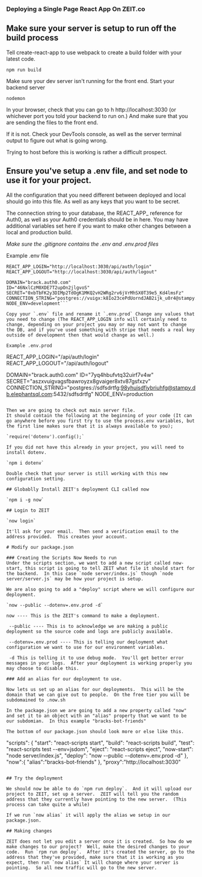 ### Deploying a Single Page React App On ZEIT.co

## Make sure your server is setup to run off the build process

Tell create-react-app to use webpack to create a build folder with your latest code.

`npm run build`

Make sure your dev server isn't running for the front end.  Start your backend server

`nodemon`

In your browser, check that you can go to h http://localhost:3030 (or whichever port you told your backend to run on.) And make sure that you are sending the files to the front end.

If it is not.  Check your DevTools console, as well as the server terminal output to figure out what is going wrong.  

Trying to host before this is working is rather a difficult prospect.

## Ensure you've setup a .env file, and set node to use it for your project.

All the configuration that you need different between deployed and local should go into this file.  As well as any keys that you want to be secret.  

The connection string to your database, the REACT_APP_ reference for Auth0, as well as your Auth0 credentials should be in here.  You may have additional variables set here if you want to make other changes between a local and production build.  

*Make sure the .gitignore contains the .env and .env.prod files*

Example .env file

```
REACT_APP_LOGIN="http://localhost:3030/api/auth/login"
REACT_APP_LOGOUT="http://localhost:3030/api/auth/logout"

DOMAIN="brack.auth0.com"
ID="46NxlCzM0XDE7T2upOn2jlgvoS"
SECRET="0xbTbFK2y3DIMp2TdOgK1MKQ2vH2WRg2rv6jVrMhSX0T39e5_Kd4lmsFz"
CONNECTION_STRING="postgres://vuigx:k8Io23cePdUorndJAB2ijk_u0r4@stampy.db.elephantsql.com:5432/vuigx"
NODE_ENV=development```

Copy your `.env` file and rename it `.env.prod` Change any values that you need to change (The REACT_APP_LOGIN info will certainly need to change, depending on your project you may or may not want to change the DB, and if you've used something with stripe that needs a real key outside of development then that would change as well.)

Example .env.prod
```
REACT_APP_LOGIN="/api/auth/login"
REACT_APP_LOGOUT="/api/auth/logout"

DOMAIN="brack.auth0.com"
ID="7yq4hbufvtq32uirf7v4w"
SECRET="aszxvuigvagsfbawroyzx8gvaiger8xtv87gsfxzv"
CONNECTION_STRING="postgres://sdfsdrtfg:98yhuisdfiybriuhfg@stampy.db.elephantsql.com:5432/sdfsdrtfg"
NODE_ENV=production
```

Then we are going to check out main server file.
It should contain the following at the beginning of your code (It can go anywhere before you first try to use the process.env variables, but the first line makes sure that it is always available to you);

`require('dotenv').config();`

If you did not have this already in your project, you will need to install dotenv.

`npm i dotenv`

Double check that your server is still working with this new configuration setting.

## Globablly Install ZEIT's deployment CLI called now

`npm i -g now`

## Login to ZEIT

`now login`  

It'll ask for your email.  Then send a verification email to the address provided.  This creates your account.

# Modify our package.json

### Creating the Scripts Now Needs to run
Under the scripts section, we want to add a new script called now-start, this script is going to tell ZEIT what file it should start for the backend.  In this case `node server/index.js` though `node server/server.js` may be how your project is setup.

We are also going to add a "deploy" script where we will configure our deployment.

`now --public --dotenv=.env.prod -d`

now ---- This is the ZEIT's command to make a deployment.

 --public ---- This is to acknowledge we are making a public deployment so the source code and logs are publicly available.

 --dotenv=.env.prod ---- This is telling our deployment what configuration we want to use for our environment variables.

 -d This is telling it to use debug mode.  You'll get better error messages in your logs.  After your deployment is working properly you may choose to disable this.

### Add an alias for our deployment to use.

Now lets us set up an alias for our deployments.  This will be the domain that we can give out to people.  On the free tier you will be subdomained to .now.sh  

In the package.json we are going to add a new property called "now" and set it to an object with an "alias" property that we want to be our subdomian.  In this example "bracks-bot-friends"

The bottom of our package.json should look more or else like this.
```
"scripts": {
  "start": "react-scripts start",
  "build": "react-scripts build",
  "test": "react-scripts test --env=jsdom",
  "eject": "react-scripts eject",
  "now-start": "node server/index.js",
  "deploy": "now --public --dotenv=.env.prod -d"
},
"now":{
  "alias":"bracks-bot-friends"
},
"proxy":"http://localhost:3030"
```

## Try the deployment

We should now be able to do `npm run deploy`.  And it will upload our project to ZEIT, set up a server.  ZEIT will tell you the random address that they currently have pointing to the new server.  (This process can take quite a while)

If we run `now alias` it will apply the alias we setup in our package.json.

## Making changes

ZEIT does not let you edit a server once it is created.  So how do we make changes to our project?  Well, make the desired changes to your code.  Run `rpm run deploy`.  After it's created the server, go to the address that they've provided, make sure that it is working as you expect, then run `now alias` It will change where your server is pointing.  So all new traffic will go to the new server.
